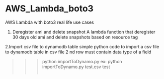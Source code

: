 # AWS_Lambda_boto3
AWS Lambda with boto3 real life use cases

1. Deregister ami and delete snapshot
A lambda function that deregister 30 days old ami and delete snapshots based on resource tag


2.Import csv file to dynamodb table
simple python code to import a csv file to dynamodb table 
in csv file 2 nd row must contain data type of a field

>>> python importToDynamo.py <csv data file> <table name>
ex: python importToDynamo.py test.csv test
